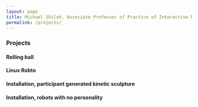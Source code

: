 ```yaml
---
layout: page
title: Michael Shiloh, Associate Professor of Practice of Interactive Media
permalink: /projects/
---
```


### Projects

#### Rolling ball

#### Linux Robto

#### Installation, participant generated kinetic sculpture

#### Installation, robots with no personality
